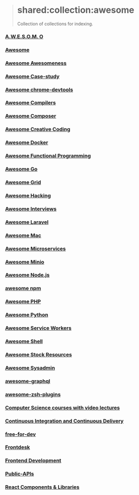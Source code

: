 > # shared:collection:awesome
>
> Collection of collections for indexing.

### [A.W.E.S.O.M. O](https://github.com/lk-geimfari/awesomo)

### [Awesome](https://github.com/sindresorhus/awesome)

### [Awesome Awesomeness](https://github.com/bayandin/awesome-awesomeness)

### [Awesome Case-study](https://github.com/luruke/awesome-casestudy)

### [Awesome chrome-devtools](https://github.com/ChromeDevTools/awesome-chrome-devtools)

### [Awesome Compilers](https://github.com/aalhour/awesome-compilers)

### [Awesome Composer](https://github.com/jakoch/awesome-composer)

### [Awesome Creative Coding](https://github.com/terkelg/awesome-creative-coding)

### [Awesome Docker](https://github.com/veggiemonk/awesome-docker)

### [Awesome Functional Programming](https://github.com/xgrommx/awesome-functional-programming)

### [Awesome Go](https://github.com/avelino/awesome-go)

### [Awesome Grid](https://github.com/FancyGrid/awesome-grid)

### [Awesome Hacking](https://github.com/Hack-with-Github/Awesome-Hacking)

### [Awesome Interviews](https://github.com/MaximAbramchuck/awesome-interview-questions)

### [Awesome Laravel](https://github.com/TimothyDJones/awesome-laravel)

### [Awesome Mac](https://github.com/jaywcjlove/awesome-mac)

### [Awesome Microservices](https://github.com/mfornos/awesome-microservices)

### [Awesome Minio](https://github.com/minio/awesome-minio)

### [Awesome Node.js](https://github.com/sindresorhus/awesome-nodejs)

### [awesome npm](https://github.com/sindresorhus/awesome-npm)

### [Awesome PHP](https://github.com/ziadoz/awesome-php)

### [Awesome Python](https://github.com/vinta/awesome-python)

### [Awesome Service Workers](https://github.com/TalAter/awesome-service-workers)

### [Awesome Shell](https://github.com/alebcay/awesome-shell)

### [Awesome Stock Resources](https://github.com/neutraltone/awesome-stock-resources)

### [Awesome Sysadmin](https://github.com/kahun/awesome-sysadmin)

### [awesome-graphql](https://github.com/chentsulin/awesome-graphql)

### [awesome-zsh-plugins](https://github.com/unixorn/awesome-zsh-plugins)

### [Computer Science courses with video lectures](https://github.com/Developer-Y/cs-video-courses)

### [Continuous Integration and Continuous Delivery](https://github.com/ciandcd/awesome-ciandcd)

### [free-for-dev](https://github.com/ripienaar/free-for-dev)

### [Frontdesk](https://github.com/miripiruni/frontdesk)

### [Frontend Development](https://github.com/dypsilon/frontend-dev-bookmarks)

### [Public-APIs](https://github.com/abhishekbanthia/Public-APIs)

### [React Components & Libraries](https://github.com/brillout/awesome-react-components)
